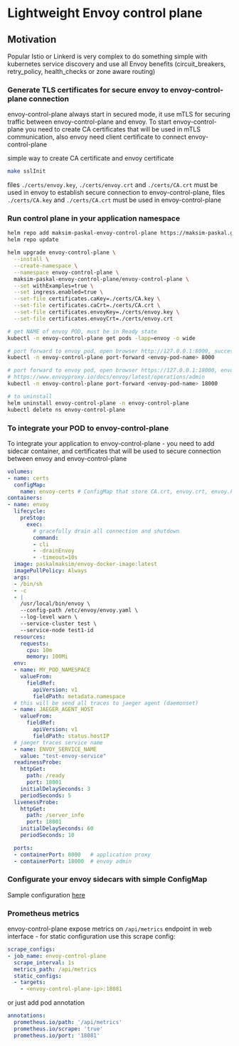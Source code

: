 # Lightweight Envoy control plane

## Motivation

Popular Istio or Linkerd is very complex to do something simple with kubernetes service discovery and use all Envoy benefits (circuit_breakers, retry_policy, health_checks or zone aware routing)

### Generate TLS certificates for secure envoy to envoy-control-plane connection

envoy-control-plane always start in secured mode, it use mTLS for securing traffic between envoy-control-plane and envoy. To start envoy-control-plane you need to create CA certificates that will be used in mTLS communication, also envoy need client certificate to connect envoy-control-plane

simple way to create CA certificate and envoy certificate

```bash
make sslInit
```

files `./certs/envoy.key`, `./certs/envoy.crt` and `./certs/CA.crt` must be used in envoy to establish secure connection to envoy-control-plane, files `./certs/CA.key` and `./certs/CA.crt` must be used in envoy-control-plane

### Run control plane in your application namespace

```bash
helm repo add maksim-paskal-envoy-control-plane https://maksim-paskal.github.io/envoy-control-plane/
helm repo update

helm upgrade envoy-control-plane \
  --install \
  --create-namespace \
  --namespace envoy-control-plane \
  maksim-paskal-envoy-control-plane/envoy-control-plane \
  --set withExamples=true \
  --set ingress.enabled=true \
  --set-file certificates.caKey=./certs/CA.key \
  --set-file certificates.caCrt=./certs/CA.crt \
  --set-file certificates.envoyKey=./certs/envoy.key \
  --set-file certificates.envoyCrt=./certs/envoy.crt

# get NAME of envoy POD, must be in Ready state
kubectl -n envoy-control-plane get pods -lapp=envoy -o wide

# port forward to envoy pod, open browser http://127.0.0.1:8000, success result `Hello World`
kubectl -n envoy-control-plane port-forward <envoy-pod-name> 8000

# port forward to envoy pod, open browser https://127.0.0.1:18000, envoy administration interface
# https://www.envoyproxy.io/docs/envoy/latest/operations/admin
kubectl -n envoy-control-plane port-forward <envoy-pod-name> 18000

# to uninstall
helm uninstall envoy-control-plane -n envoy-control-plane
kubectl delete ns envoy-control-plane
```

### To integrate your POD to envoy-control-plane

To integrate your application to envoy-control-plane - you need to add sidecar container, and certificates that will be used to secure connection between envoy and envoy-control-plane

```yaml
volumes:
- name: certs
  configMap:
    name: envoy-certs # ConfigMap that store CA.crt, envoy.crt, envoy.key
containers:
- name: envoy
  lifecycle:
    preStop:
      exec:
        # gracefully drain all connection and shutdown
        command:
        - cli
        - -drainEnvoy
        - -timeout=10s
  image: paskalmaksim/envoy-docker-image:latest
  imagePullPolicy: Always
  args:
  - /bin/sh
  - -c
  - |
    /usr/local/bin/envoy \
    --config-path /etc/envoy/envoy.yaml \
    --log-level warn \
    --service-cluster test \
    --service-node test1-id
  resources:
    requests:
      cpu: 10m
      memory: 100Mi
  env:
  - name: MY_POD_NAMESPACE
    valueFrom:
      fieldRef:
        apiVersion: v1
        fieldPath: metadata.namespace
  # this will be send all traces to jaeger agent (daemonset)
  - name: JAEGER_AGENT_HOST
    valueFrom:
      fieldRef:
        apiVersion: v1
        fieldPath: status.hostIP
  # jaeger traces service name
  - name: ENVOY_SERVICE_NAME
    value: "test-envoy-service"
  readinessProbe:
    httpGet:
      path: /ready
      port: 18001
    initialDelaySeconds: 3
    periodSeconds: 5
  livenessProbe:
    httpGet:
      path: /server_info
      port: 18001
    initialDelaySeconds: 60
    periodSeconds: 10

  ports:
  - containerPort: 8000   # application proxy
  - containerPort: 18000  # envoy admin
```

### Configurate your envoy sidecars with simple ConfigMap

Sample configuration [here](chart/envoy-control-plane/templates/envoy-test1-id.yaml)

### Prometheus metrics

envoy-control-plane expose metrics on `/api/metrics` endpoint in web interface - for static configuration use this scrape config:

```yaml
scrape_configs:
- job_name: envoy-control-plane
  scrape_interval: 1s
  metrics_path: /api/metrics
  static_configs:
  - targets:
    - <envoy-control-plane-ip>:18081
```

or just add pod annotation

```yaml
annotations:
  prometheus.io/path: '/api/metrics'
  prometheus.io/scrape: 'true'
  prometheus.io/port: '18081'
```
